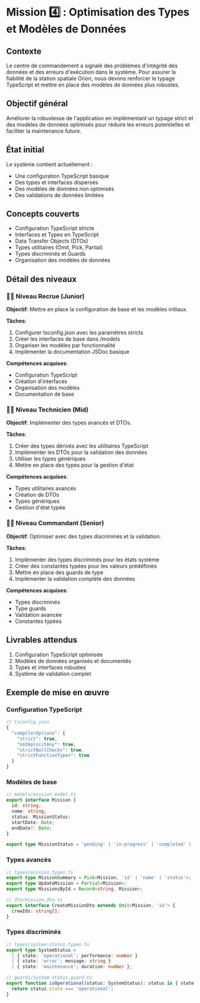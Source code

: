 # Mission 4️⃣ : Optimisation des Types et Modèles de Données

## Contexte
Le centre de commandement a signalé des problèmes d'intégrité des données et des erreurs d'exécution dans le système. Pour assurer la fiabilité de la station spatiale Orion, nous devons renforcer le typage TypeScript et mettre en place des modèles de données plus robustes.

## Objectif général
Améliorer la robustesse de l'application en implémentant un typage strict et des modèles de données optimisés pour réduire les erreurs potentielles et faciliter la maintenance future.

## État initial
Le système contient actuellement :
- Une configuration TypeScript basique
- Des types et interfaces dispersés
- Des modèles de données non optimisés
- Des validations de données limitées

## Concepts couverts
- Configuration TypeScript stricte
- Interfaces et Types en TypeScript
- Data Transfer Objects (DTOs)
- Types utilitaires (Omit, Pick, Partial)
- Types discriminés et Guards
- Organisation des modèles de données

## Détail des niveaux

### 👨‍🚀 Niveau Recrue (Junior)

**Objectif**: Mettre en place la configuration de base et les modèles initiaux.

**Tâches**:
1. Configurer tsconfig.json avec les paramètres stricts
2. Créer les interfaces de base dans /models
3. Organiser les modèles par fonctionnalité
4. Implémenter la documentation JSDoc basique

**Compétences acquises**:
- Configuration TypeScript
- Création d'interfaces
- Organisation des modèles
- Documentation de base

### 👩‍🔬 Niveau Technicien (Mid)

**Objectif**: Implémenter des types avancés et DTOs.

**Tâches**:
1. Créer des types dérivés avec les utilitaires TypeScript
2. Implémenter les DTOs pour la validation des données
3. Utiliser les types génériques
4. Mettre en place des types pour la gestion d'état

**Compétences acquises**:
- Types utilitaires avancés
- Création de DTOs
- Types génériques
- Gestion d'état typée

### 👨‍✈️ Niveau Commandant (Senior)

**Objectif**: Optimiser avec des types discriminés et la validation.

**Tâches**:
1. Implémenter des types discriminés pour les états système
2. Créer des constantes typées pour les valeurs prédéfinies
3. Mettre en place des guards de type
4. Implémenter la validation complète des données

**Compétences acquises**:
- Types discriminés
- Type guards
- Validation avancée
- Constantes typées

## Livrables attendus

1. Configuration TypeScript optimisée
2. Modèles de données organisés et documentés
3. Types et interfaces robustes
4. Système de validation complet

## Exemple de mise en œuvre

### Configuration TypeScript

```typescript
// tsconfig.json
{
  "compilerOptions": {
    "strict": true,
    "noImplicitAny": true,
    "strictNullChecks": true,
    "strictFunctionTypes": true
  }
}
```

### Modèles de base

```typescript
// models/mission.model.ts
export interface Mission {
  id: string;
  name: string;
  status: MissionStatus;
  startDate: Date;
  endDate?: Date;
}

export type MissionStatus = 'pending' | 'in-progress' | 'completed' | 'failed';
```

### Types avancés

```typescript
// types/mission.types.ts
export type MissionSummary = Pick<Mission, 'id' | 'name' | 'status'>;
export type UpdateMission = Partial<Mission>;
export type MissionsById = Record<string, Mission>;

// dto/mission.dto.ts
export interface CreateMissionDto extends Omit<Mission, 'id'> {
  crewIds: string[];
}
```

### Types discriminés

```typescript
// types/system-status.types.ts
export type SystemStatus = 
  | { state: 'operational'; performance: number }
  | { state: 'error'; message: string }
  | { state: 'maintenance'; duration: number };

// guards/system-status.guard.ts
export function isOperational(status: SystemStatus): status is { state: 'operational'; performance: number } {
  return status.state === 'operational';
}
```